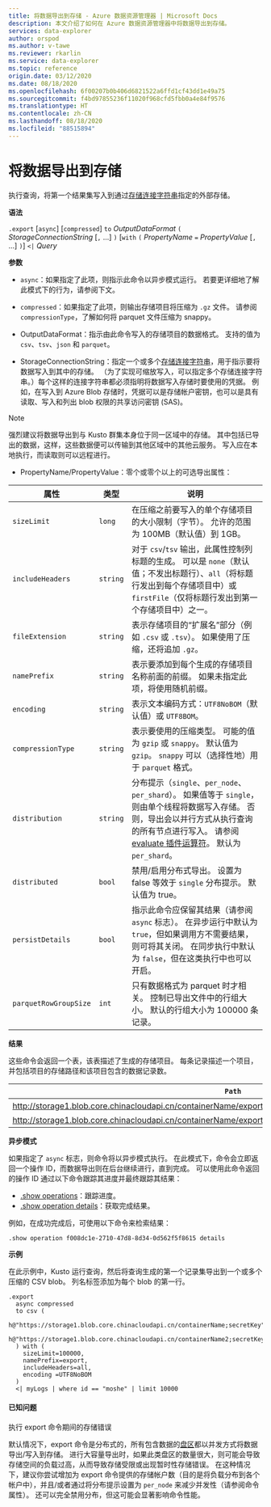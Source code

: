 ```yaml
---
title: 将数据导出到存储 - Azure 数据资源管理器 | Microsoft Docs
description: 本文介绍了如何在 Azure 数据资源管理器中将数据导出到存储。
services: data-explorer
author: orspod
ms.author: v-tawe
ms.reviewer: rkarlin
ms.service: data-explorer
ms.topic: reference
origin.date: 03/12/2020
ms.date: 08/18/2020
ms.openlocfilehash: 6f00207b0b406d6821522a6ffd1cf43dd1e49a75
ms.sourcegitcommit: f4bd97855236f11020f968cfd5fbb0a4e84f9576
ms.translationtype: HT
ms.contentlocale: zh-CN
ms.lasthandoff: 08/18/2020
ms.locfileid: "88515894"
---
```

# <a name="export-data-to-storage"></a>将数据导出到存储

执行查询，将第一个结果集写入到通过[存储连接字符串](../../api/connection-strings/storage.md)指定的外部存储。

**语法**

`.export` [`async`] [`compressed`] `to` *OutputDataFormat*
`(` *StorageConnectionString* [`,` ...] `)` [`with` `(` *PropertyName* `=` *PropertyValue* [`,` ...] `)`] `<|` *Query*

**参数**

* `async`：如果指定了此项，则指示此命令以异步模式运行。
  若要更详细地了解此模式下的行为，请参阅下文。

* `compressed`：如果指定了此项，则输出存储项目将压缩为 `.gz` 文件。 请参阅 `compressionType`，了解如何将 parquet 文件压缩为 snappy。 

* OutputDataFormat：指示由此命令写入的存储项目的数据格式。 支持的值为 `csv`、`tsv`、`json` 和 `parquet`。

* StorageConnectionString：指定一个或多个[存储连接字符串](../../api/connection-strings/storage.md)，用于指示要将数据写入到其中的存储。 （为了实现可缩放写入，可以指定多个存储连接字符串。）每个这样的连接字符串都必须指明将数据写入存储时要使用的凭据。
  例如，在写入到 Azure Blob 存储时，凭据可以是存储帐户密钥，也可以是具有读取、写入和列出 blob 权限的共享访问密钥 (SAS)。

> [!NOTE]
> 强烈建议将数据导出到与 Kusto 群集本身位于同一区域中的存储。 其中包括已导出的数据，这样，这些数据便可以传输到其他区域中的其他云服务。 写入应在本地执行，而读取则可以远程进行。

* PropertyName/PropertyValue：零个或零个以上的可选导出属性：

|属性        |类型    |说明                                                                                                                |
|----------------|--------|---------------------------------------------------------------------------------------------------------------------------|
|`sizeLimit`     |`long`  |在压缩之前要写入的单个存储项目的大小限制（字节）。 允许的范围为 100MB（默认值）到 1GB。|
|`includeHeaders`|`string`|对于 `csv`/`tsv` 输出，此属性控制列标题的生成。 可以是 `none`（默认值；不发出标题行）、`all`（将标题行发出到每个存储项目中）或 `firstFile`（仅将标题行发出到第一个存储项目中）之一。|
|`fileExtension` |`string`|表示存储项目的“扩展名”部分（例如 `.csv` 或 `.tsv`）。 如果使用了压缩，还将追加 `.gz`。|
|`namePrefix`    |`string`|表示要添加到每个生成的存储项目名称前面的前缀。 如果未指定此项，将使用随机前缀。       |
|`encoding`      |`string`|表示文本编码方式：`UTF8NoBOM`（默认值）或 `UTF8BOM`。 |
|`compressionType`|`string`|表示要使用的压缩类型。 可能的值为 `gzip` 或 `snappy`。 默认值为 `gzip`。 `snappy` 可以（选择性地）用于 `parquet` 格式。 |
|`distribution`   |`string`  |分布提示（`single`、`per_node`、`per_shard`）。 如果值等于 `single`，则由单个线程将数据写入存储。 否则，导出会以并行方式从执行查询的所有节点进行写入。 请参阅 [evaluate 插件运算符](../../query/evaluateoperator.md)。 默认为 `per_shard`。
|`distributed`   |`bool`  |禁用/启用分布式导出。 设置为 false 等效于 `single` 分布提示。 默认值为 true。
|`persistDetails`|`bool`  |指示此命令应保留其结果（请参阅 `async` 标志）。 在异步运行中默认为 `true`，但如果调用方不需要结果，则可将其关闭。 在同步执行中默认为 `false`，但在这类执行中也可以开启。 |
|`parquetRowGroupSize`|`int`  |只有数据格式为 parquet 时才相关。 控制已导出文件中的行组大小。 默认的行组大小为 100000 条记录。|

**结果**

这些命令会返回一个表，该表描述了生成的存储项目。
每条记录描述一个项目，并包括项目的存储路径和该项目包含的数据记录数。

|`Path`|NumRecords|
|---|---|
|http://storage1.blob.core.chinacloudapi.cn/containerName/export_1_d08afcae2f044c1092b279412dcb571b.csv|10 个|
|http://storage1.blob.core.chinacloudapi.cn/containerName/export_2_454c0f1359e24795b6529da8a0101330.csv|15|

**异步模式**

如果指定了 `async` 标志，则命令将以异步模式执行。
在此模式下，命令会立即返回一个操作 ID，而数据导出则在后台继续进行，直到完成。 可以使用此命令返回的操作 ID 通过以下命令跟踪其进度并最终跟踪其结果：

* [.show operations](../operations.md#show-operations)：跟踪进度。
* [.show operation details](../operations.md#show-operation-details)：获取完成结果。

例如，在成功完成后，可使用以下命令来检索结果：

```kusto
.show operation f008dc1e-2710-47d8-8d34-0d562f5f8615 details
```

**示例** 

在此示例中，Kusto 运行查询，然后将查询生成的第一个记录集导出到一个或多个压缩的 CSV blob。
列名标签添加为每个 blob 的第一行。

```kusto 
.export
  async compressed
  to csv (
    h@"https://storage1.blob.core.chinacloudapi.cn/containerName;secretKey",
    h@"https://storage1.blob.core.chinacloudapi.cn/containerName2;secretKey"
  ) with (
    sizeLimit=100000,
    namePrefix=export,
    includeHeaders=all,
    encoding =UTF8NoBOM
  )
  <| myLogs | where id == "moshe" | limit 10000
```

#### <a name="known-issues"></a>已知问题

执行 export 命令期间的存储错误

默认情况下，export 命令是分布式的，所有包含数据的[盘区](../extents-overview.md)都以并发方式将数据导出/写入到存储。 进行大容量导出时，如果此类盘区的数量很大，则可能会导致存储空间的负载过高，从而导致存储受限或出现暂时性存储错误。 在这种情况下，建议你尝试增加为 export 命令提供的存储帐户数（目的是将负载分布到各个帐户中），并且/或者通过将分布提示设置为 `per_node` 来减少并发性（请参阅命令属性）。 还可以完全禁用分布，但这可能会显著影响命令性能。
 